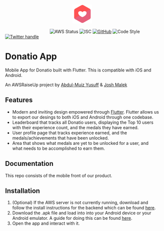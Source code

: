 <p align="center"><img width=12.5% src="https://github.com/joshmalek/donatio-app/blob/master/assets/logo192.png"></p>

&nbsp;&nbsp;&nbsp;&nbsp;&nbsp;&nbsp;&nbsp;&nbsp;&nbsp;&nbsp;&nbsp;&nbsp;&nbsp;&nbsp;&nbsp;&nbsp;&nbsp;&nbsp;&nbsp;&nbsp;&nbsp;&nbsp;&nbsp;&nbsp;&nbsp;&nbsp;&nbsp;&nbsp;&nbsp;&nbsp;&nbsp;&nbsp;&nbsp;&nbsp;&nbsp;&nbsp;
![AWS Status](https://img.shields.io/badge/AWS%20Server%20Status-Online-brightgreen)
![ISC](https://img.shields.io/badge/license-ISC-blue.svg) 
[![GitHub](https://img.shields.io/badge/repo-github-green.svg)](https://github.com/joshmalek/donatio-app)
![Code Style](https://camo.githubusercontent.com/c83b8df34339bd302b7fd3fbb631f99ba25f87f8/68747470733a2f2f696d672e736869656c64732e696f2f62616467652f636f64655f7374796c652d70726574746965722d6666363962342e737667)
[![Twitter handle][]][Twitter badge]
# Donatio App


Mobile App for Donatio built with Flutter. This is compatible with iOS and Android.

An AWSRaiseUp project by [Abdul-Muiz Yusuff](https://github.com/sacrael) & [Josh Malek](https://github.com/joshmalek)

## Features
* Modern and inviting design empowered through [Flutter](https://flutter.dev/).  Flutter allows us to export our desings to both iOS and Android through one codebase.  
* Leaderboard that tracks all Donatio users, displaying the Top 10 users with their experience count, and the medals they have earned.
* User profile page that tracks experience earned, and the medals/achievements that have been unlocked.
* Area that shows what medals are yet to be unlocked for a user, and what needs to be accomplished to earn them.

## Documentation 
This repo consists of the mobile front of our product.  


## Installation
1. (Optional) If the AWS server is not currently running, download and follow the install instructions for the backend which can be found [here](https://github.com/joshmalek/donatio/blob/master/README.md).
2.  Download the .apk file and load into into your Android device or your Android emulator.   A guide for doing this can be found [here](https://www.androidauthority.com/how-to-install-apks-31494/).
3.  Open the app and interact with it.

[Twitter handle]: https://img.shields.io/twitter/follow/donatioapp?label=Follow&style=social
[Twitter badge]: https://twitter.com/intent/follow?screen_name=donatioapp


